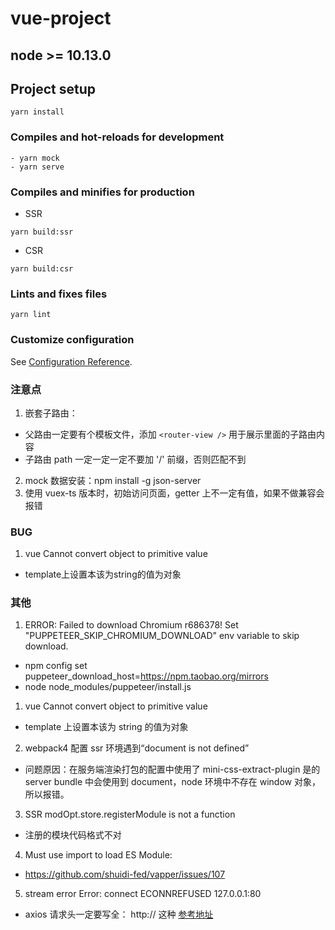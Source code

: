 # vue-project

## node >= 10.13.0

## Project setup

```
yarn install
```

### Compiles and hot-reloads for development

```
- yarn mock
- yarn serve
```

### Compiles and minifies for production

- SSR
```
yarn build:ssr
```

- CSR
```
yarn build:csr
```

### Lints and fixes files

```
yarn lint
```

### Customize configuration

See [Configuration Reference](https://cli.vuejs.org/config/).

### 注意点

1. 嵌套子路由：

- 父路由一定要有个模板文件，添加 `<router-view />` 用于展示里面的子路由内容
- 子路由 path 一定一定一定不要加 '/' 前缀，否则匹配不到

2. mock 数据安装：npm install -g json-server
3. 使用 vuex-ts 版本时，初始访问页面，getter 上不一定有值，如果不做兼容会报错

### BUG
1. vue  Cannot convert object to primitive value
  - template上设置本该为string的值为对象

### 其他
1. ERROR: Failed to download Chromium r686378! Set "PUPPETEER_SKIP_CHROMIUM_DOWNLOAD" env variable to skip download.
  - npm config set puppeteer_download_host=https://npm.taobao.org/mirrors
  - node node_modules/puppeteer/install.js

1. vue Cannot convert object to primitive value

- template 上设置本该为 string 的值为对象

2. webpack4 配置 ssr 环境遇到“document is not defined”

- 问题原因：在服务端渲染打包的配置中使用了 mini-css-extract-plugin 是的 server bundle 中会使用到 document，node 环境中不存在 window 对象，所以报错。

3. SSR modOpt.store.registerModule is not a function
- 注册的模块代码格式不对

4. Must use import to load ES Module:
- https://github.com/shuidi-fed/vapper/issues/107

5. stream error Error: connect ECONNREFUSED 127.0.0.1:80
- axios 请求头一定要写全： http:// 这种 [参考地址](https://stackoverflow.com/questions/61530897/axios-error-connect-econnrefused-127-0-0-180)
